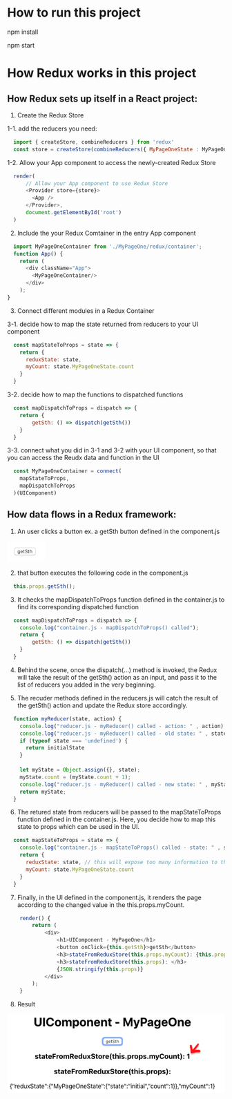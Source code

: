 # How to run this project

npm install

npm start

# How Redux works in this project

## How Redux sets up itself in a React project: 

1. Create the Redux Store

1-1. add the reducers you need: 

```javascript
  import { createStore, combineReducers } from 'redux'
  const store = createStore(combineReducers({ MyPageOneState : MyPageOneReducer}))
```

1-2. Allow your App component to access the newly-created Redux Store
```javascript
  render(
      // Allow your App component to use Redux Store
      <Provider store={store}>
        <App />
      </Provider>,
      document.getElementById('root')
  )
```

2. Include the your Redux Comtainer in the entry App component
```javascript
  import MyPageOneContainer from './MyPageOne/redux/container';
  function App() {
    return (
      <div className="App">
        <MyPageOneContainer/>
      </div>
    );
}
```

3. Connect different modules in a Redux Container 

3-1. decide how to map the state returned from reducers to your UI component
```javascript
  const mapStateToProps = state => {
    return {
      reduxState: state, 
      myCount: state.MyPageOneState.count
    }
  }
```

3-2. decide how to map the functions to dispatched functions 
```javascript
  const mapDispatchToProps = dispatch => {
    return {
        getSth: () => dispatch(getSth())
    }
  }
```


3-3. connect what you did in 3-1 and 3-2 with your UI component, so that you can access the Reudx data and function in the UI
```javascript
  const MyPageOneContainer = connect(
    mapStateToProps,
    mapDispatchToProps
  )(UIComponent)
```


## How data flows in a Redux framework: 

1. An user clicks a button ex. a getSth button defined in the component.js

![getSth button](public/getSth_button.png)

2. that button executes the following code in the component.js 
```javascript
  this.props.getSth();
```

3. It checks the mapDispatchToProps function defined in the container.js to find its corresponding dispatched function
```javascript
  const mapDispatchToProps = dispatch => {
    console.log("container.js - mapDispatchToProps() called");
    return {
        getSth: () => dispatch(getSth())
    }
  }
```

4. Behind the scene, once the dispatch(...) method is invoked, the Redux will take the result of the getSth() action as an input, and pass it to the list of reducers you added in the very beginning. 

5. The recuder methods defined in the reducers.js will catch the result of the getSth() action and update the Redux store accordingly. 
```javascript
  function myReducer(state, action) {
    console.log("reducer.js - myReducer() called - action: " , action);  
    console.log("reducer.js - myReducer() called - old state: " , state);  
    if (typeof state === 'undefined') {
      return initialState
    }

    let myState = Object.assign({}, state);
    myState.count = (myState.count + 1);
    console.log("reducer.js - myReducer() called - new state: " , myState);  
    return myState;
  }
```

6. The retured state from reducers will be passed to the mapStateToProps function defined in the container.js. Here, you decide how to map this state to props which can be used in the UI. 
```javascript
  const mapStateToProps = state => {
    console.log("container.js - mapStateToProps() called - state: " , state);    
    return {
      reduxState: state, // this will expose too many information to the client 
      myCount: state.MyPageOneState.count
    }
  }
```

7. Finally, in the UI defined in the component.js, it renders the page according to the changed value in the this.props.myCount. 
```javascript
	render() {
		return (
			<div>
				<h1>UIComponent - MyPageOne</h1>
                <button onClick={this.getSth}>getSth</button>
				<h3>stateFromReduxStore(this.props.myCount): {this.props.myCount}</h3>
				<h3>stateFromReduxStore(this.props): </h3>
				{JSON.stringify(this.props)}
			</div>
		);
	}	
```

8. Result 

![getSth result](public/getSth_result.png)







